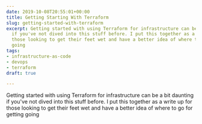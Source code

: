 ```yaml
---
date: 2019-10-08T20:55:01+00:00
title: Getting Starting With Terraform
slug: getting-started-with-terraform
excerpt: Getting started with using Terraform for infrastructure can be a bit daunting
  if you've not dived into this stuff before. I put this together as a write up for
  those looking to get their feet wet and have a better idea of where to go for getting
  going
tags:
- infrastructure-as-code
- devops
- terraform
draft: true

---
```

Getting started with using Terraform for infrastructure can be a bit daunting if you've not dived into this stuff before. I put this together as a write up for those looking to get their feet wet and have a better idea of where to go for getting going